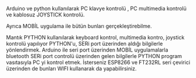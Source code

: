 Arduino ve python kullanılarak PC klavye kontrolü , PC multimedia kontrolü ve kablosuz JOYSTICK kontrolü.

Ayrıca MOBİL uygulama ile bütün bunları gerçekleştirebilme. 

Mantık PYTHON kullanılarak keyboard kontrol, multimedia kontro, joystick kontrolü yapılıyor 
PYTHON'u, SERi port üzerinden aldığı bilgilerle yönlendirmek. 
Arduino ile seri port üzerinden MOBİL uygulamalarla bluetooth SERi port controlü üzerinden 
gelen bilgilerle PYTHON program vasıtasıyla PC yi kontrol etmek. 
İsterseniz ESP8266 ve FT232RL seri çevirici üzerinden de bunları WIFI kullanarak da yapabilirsiniz. 

